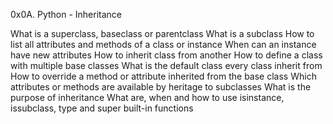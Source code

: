 0x0A. Python - Inheritance

What is a superclass, baseclass or parentclass What is a subclass How to list all attributes and methods of a class or instance When can an instance have new attributes How to inherit class from another How to define a class with multiple base classes What is the default class every class inherit from How to override a method or attribute inherited from the base class Which attributes or methods are available by heritage to subclasses What is the purpose of inheritance What are, when and how to use isinstance, issubclass, type and super built-in functions
